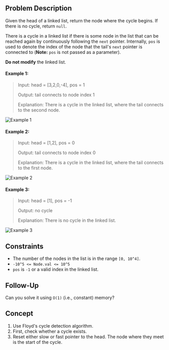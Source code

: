 ## Problem Description

Given the head of a linked list, return the node where the cycle begins. If there is no cycle, return `null`.

There is a cycle in a linked list if there is some node in the list that can be reached again by continuously following the `next` pointer. Internally, `pos` is used to denote the index of the node that the tail's `next` pointer is connected to (**Note:** `pos` is not passed as a parameter).

**Do not modify** the linked list.

#### Example 1:
> Input: head = [3,2,0,-4], pos = 1
>
> Output: tail connects to node index 1
>
> Explanation: There is a cycle in the linked list, where the tail connects to the second node.

![Example 1](https://assets.leetcode.com/uploads/2018/12/07/circularlinkedlist.png)

#### Example 2:
> Input: head = [1,2], pos = 0
>
> Output: tail connects to node index 0
>
> Explanation: There is a cycle in the linked list, where the tail connects to the first node.

![Example 2](https://assets.leetcode.com/uploads/2018/12/07/circularlinkedlist_test2.png)

#### Example 3:
> Input: head = [1], pos = -1
>
> Output: no cycle
>
> Explanation: There is no cycle in the linked list.

![Example 3](https://assets.leetcode.com/uploads/2018/12/07/circularlinkedlist_test3.png)

## Constraints

- The number of the nodes in the list is in the range `[0, 10^4]`.
- `-10^5 <= Node.val <= 10^5`
- `pos` is `-1` or a valid index in the linked list.

## Follow-Up
Can you solve it using `O(1)` (i.e., constant) memory?

## Concept
1. Use Floyd's cycle detection algorithm.
2. First, check whether a cycle exists.
3. Reset either slow or fast pointer to the head. The node where they meet is the start of the cycle.
